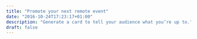 ```yaml
---
title: "Promote your next remote event"
date: "2016-10-24T17:23:17+01:00"
description: "Generate a card to tell your audience what you’re up to."
draft: false
---
```


